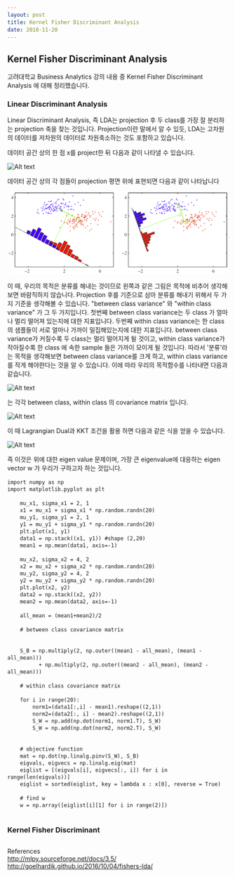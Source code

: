 ```yaml
---
layout: post
title: Kernel Fisher Discriminant Analysis
date: 2018-11-20
---
```


<script type="text/javascript" src="http://cdn.mathjax.org/mathjax/latest/MathJax.js?config=TeX-AMS-MML_HTMLorMML"></script>


## Kernel Fisher Discriminant Analysis

고려대학교 Business Analytics 강의 내용 중 Kernel Fisher Discriminant Analysis 에 대해 정리했습니다.

### Linear Discriminant Analysis

Linear Discriminant Analysis, 즉 LDA는 projection 후 두 class를 가장 잘 분리하는 projection 축을 찾는 것입니다. Projection이란 말에서 알 수 있듯, LDA는 고차원의 데이터를 저차원의 데이터로 차원축소하는 것도 포함하고 있습니다.

데이터 공간 상의 한 점 x를 project한 뒤 다음과 같이 나타낼 수 있습니다.

<script type="math/tex; mode=display">y=w^{\mathsf{T}}x</script>

![Alt text](https://github.com/Suhee05/Suhee05.github.io/blob/master/images/lda1.jpeg?raw=true)

데이터 공간 상의 각 점들이 projection 평면 위에 표현되면 다음과 같이 나타납니다


![Alt text](https://github.com/Suhee05/Suhee05.github.io/blob/master/images/lda.jpeg?raw=true)


이 때, 우리의 목적은 분류를 해내는 것이므로 왼쪽과 같은 그림은 목적에 비추어 생각해보면 바람직하지 않습니다. Projection 후를 기준으로 삼아 분류를 해내기 위해서 두 가지 기준을 생각해볼 수 있습니다. "between class variance" 와 "within class variance" 가 그 두 가지입니다. 첫번째 between class variance는 두 class 가 얼마나 멀리 떨어져 있는지에 대한 지표입니다. 두번째 within class variance는 한 class의 샘플들이 서로 얼마나 가까이 밀집해있는지에 대한 지표입니다. between class variance가 커질수록 두 class는 멀리 떨어지게 될 것이고, within class variance가 작아질수록 한 class 에 속한 sample 들은 가까이 모이게 될 것입니다. 따라서 '분류'라는 목적을 생각해보면 between class variance를 크게 하고, within class variance를 작게 해야한다는 것을 알 수 있습니다. 이에 따라 우리의 목적함수를 나타내면 다음과 같습니다.

<script type="math/tex; mode=display">J(w) = \frac{w^{\mathsf{T}}S_{b}w}{w^{\mathsf{T}}S_{w}w}</script>

<script type="math/tex; mode=display">S_{b} , S_{w}</script> 

![Alt text](https://github.com/Suhee05/Suhee05.github.io/blob/master/images/lda2.jpeg?raw=true)

는 각각 between class, within class 의 covariance matrix 입니다.


<script type="math/tex; mode=display">S_b =(m_1 - m_2)(m_1 - m_2)^T 
</script>
<script type="math/tex; mode=display">S_w = \sum (X_n - m_1)(X_n - m_1)^T</script>

![Alt text](https://github.com/Suhee05/Suhee05.github.io/blob/master/images/lda3.jpeg?raw=true)

이 때 Lagrangian Dual과 KKT 조건을 활용 하면 다음과 같은 식을 얻을 수 있습니다.


<script type="math/tex; mode=display">S_{w}^{-1}S_{b}w = \lambda w</script>

![Alt text](https://github.com/Suhee05/Suhee05.github.io/blob/master/images/lda4.jpeg?raw=true)


<script type="math/tex; mode=display">S_{w}^{-1}S_{b}w</script>

즉 이것은 위에 대한 eigen value 문제이며, 가장 큰 eigenvalue에 대응하는 eigen vector w 가 우리가 구하고자 하는 것입니다.
 


```
import numpy as np
import matplotlib.pyplot as plt

    mu_x1, sigma_x1 = 2, 1
    x1 = mu_x1 + sigma_x1 * np.random.randn(20)
    mu_y1, sigma_y1 = 2, 1
    y1 = mu_y1 + sigma_y1 * np.random.randn(20)
    plt.plot(x1, y1)
    data1 = np.stack((x1, y1)) #shape (2,20)
    mean1 = np.mean(data1, axis=-1)

    mu_x2, sigma_x2 = 4, 2
    x2 = mu_x2 + sigma_x2 * np.random.randn(20)
    mu_y2, sigma_y2 = 4, 2
    y2 = mu_y2 + sigma_y2 * np.random.randn(20)
    plt.plot(x2, y2)
    data2 = np.stack((x2, y2))
    mean2 = np.mean(data2, axis=-1)

    all_mean = (mean1+mean2)/2

    # between class covariance matrix


    S_B = np.multiply(2, np.outer((mean1 - all_mean), (mean1 - all_mean)))
          + np.multiply(2, np.outer((mean2 - all_mean), (mean2 - all_mean)))

    # within class covariance matrix

    for i in range(20):
        norm1=(data1[:,i] - mean1).reshape((2,1))
        norm2=(data2[:, i] - mean2).reshape((2,1))
        S_W = np.add(np.dot(norm1, norm1.T), S_W)
        S_W = np.add(np.dot(norm2, norm2.T), S_W)


    # objective function
    mat = np.dot(np.linalg.pinv(S_W), S_B)
    eigvals, eigvecs = np.linalg.eig(mat)
    eiglist = [(eigvals[i], eigvecs[:, i]) for i in range(len(eigvals))]
    eiglist = sorted(eiglist, key = lambda x : x[0], reverse = True)

    # find w
    w = np.array([eiglist[i][1] for i in range(2)])


```


### Kernel Fisher Discriminant 


```

```

References
</br>
http://mlpy.sourceforge.net/docs/3.5/
http://goelhardik.github.io/2016/10/04/fishers-lda/
